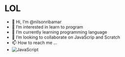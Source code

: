 # LOL

- 👋 Hi, I’m @nilsonribamar
- 👀 I’m interested in learn to program
- 🌱 I’m currently learning programming language
- 💞️ I’m looking to collaborate on JavaScrip and Scratch
- 📫 How to reach me ...
- ![JavaScript](https://img.shields.io/badge/JavaScript-323330?style=for-the-badge&logo=javascript&logoColor=F7DF1E)

<!---
nilsonribamar/nilsonribamar is a ✨ special ✨ repository because its `README.md` (this file) appears on your GitHub profile.
You can click the Preview link to take a look at your changes.
--->
